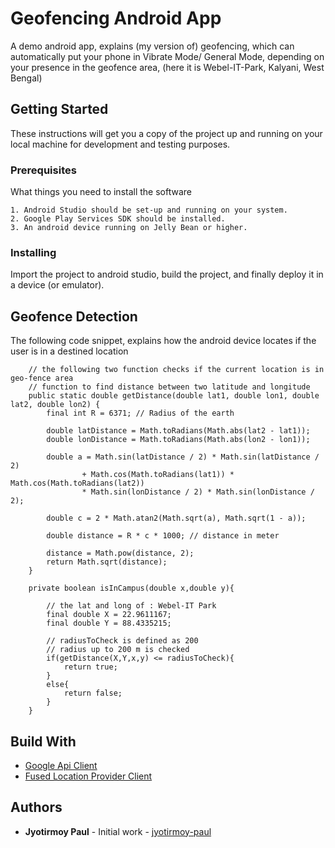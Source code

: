 # Geofencing Android App
A demo android app, explains (my version of) geofencing, which can automatically put your phone in Vibrate Mode/ General Mode, depending on your presence in the geofence area, (here it is Webel-IT-Park, Kalyani, West Bengal)

## Getting Started
These instructions will get you a copy of the project up and running on your local machine for development and testing purposes.

### Prerequisites
What things you need to install the software

```
1. Android Studio should be set-up and running on your system.
2. Google Play Services SDK should be installed.
3. An android device running on Jelly Bean or higher.
```

### Installing
Import the project to android studio, build the project, and finally deploy it in a device (or emulator).

## Geofence Detection
The following code snippet, explains how the android device locates if the user is in a destined location
```
    // the following two function checks if the current location is in geo-fence area
    // function to find distance between two latitude and longitude
    public static double getDistance(double lat1, double lon1, double lat2, double lon2) {
        final int R = 6371; // Radius of the earth

        double latDistance = Math.toRadians(Math.abs(lat2 - lat1));
        double lonDistance = Math.toRadians(Math.abs(lon2 - lon1));

        double a = Math.sin(latDistance / 2) * Math.sin(latDistance / 2)
                + Math.cos(Math.toRadians(lat1)) * Math.cos(Math.toRadians(lat2))
                * Math.sin(lonDistance / 2) * Math.sin(lonDistance / 2);

        double c = 2 * Math.atan2(Math.sqrt(a), Math.sqrt(1 - a));

        double distance = R * c * 1000; // distance in meter

        distance = Math.pow(distance, 2);
        return Math.sqrt(distance);
    }
    
    private boolean isInCampus(double x,double y){

        // the lat and long of : Webel-IT Park
        final double X = 22.9611167;
        final double Y = 88.4335215;
        
        // radiusToCheck is defined as 200
        // radius up to 200 m is checked
        if(getDistance(X,Y,x,y) <= radiusToCheck){
            return true;
        }
        else{
            return false;
        }
    }

```
## Build With
* [Google Api Client](https://developers.google.com/android/reference/com/google/android/gms/common/api/GoogleApiClient)
* [Fused Location Provider Client](https://developers.google.com/android/reference/com/google/android/gms/location/FusedLocationProviderClient)
## Authors
* **Jyotirmoy Paul** - Initial work - [jyotirmoy-paul](https://github.com/jyotirmoy-paul)

